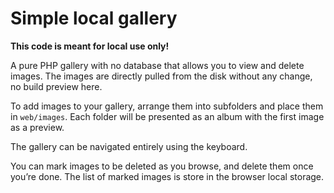 # Simple local gallery

**This code is meant for local use only!**

A pure PHP gallery with no database that allows you to view and delete images. The images are directly pulled from the disk without any change, no build preview here.

To add images to your gallery, arrange them into subfolders and place them in `web/images`. Each folder will be presented as an album with the first image as a preview.

The gallery can be navigated entirely using the keyboard.

You can mark images to be deleted as you browse, and delete them once you’re done. The list of marked images is store in the browser local storage.
